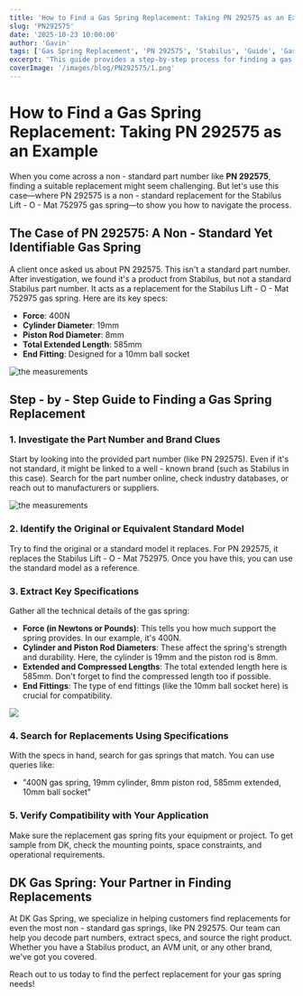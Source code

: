 ```yaml
---
title: 'How to Find a Gas Spring Replacement: Taking PN 292575 as an Example'
slug: 'PN292575'
date: '2025-10-23 10:00:00'
author: 'Gavin'
tags: ['Gas Spring Replacement', 'PN 292575', 'Stabilus', 'Guide', 'Gas Spring Specifications']
excerpt: 'This guide provides a step-by-step process for finding a gas spring replacement, using the non-standard part number PN 292575 as an example. Learn how to identify original models, extract key specifications, and ensure compatibility for your replacement needs.'
coverImage: '/images/blog/PN292575/1.png'
---
```




# How to Find a Gas Spring Replacement: Taking PN 292575 as an Example

When you come across a non - standard part number like **PN 292575**, finding a suitable replacement might seem challenging. But let's use this case—where PN 292575 is a non - standard replacement for the Stabilus Lift - O - Mat 752975 gas spring—to show you how to navigate the process.

## The Case of PN 292575: A Non - Standard Yet Identifiable Gas Spring

A client once asked us about PN 292575. This isn't a standard part number. After investigation, we found it's a product from Stabilus, but not a standard Stabilus part number. It acts as a replacement for the Stabilus Lift - O - Mat 752975 gas spring. Here are its key specs:

- **Force**: 400N
- **Cylinder Diameter**: 19mm
- **Piston Rod Diameter**: 8mm
- **Total Extended Length**: 585mm
- **End Fitting**: Designed for a 10mm ball socket

![the measurements](/images/blog/PN292575/1.png)

## Step - by - Step Guide to Finding a Gas Spring Replacement

### 1. Investigate the Part Number and Brand Clues

Start by looking into the provided part number (like PN 292575). Even if it's not standard, it might be linked to a well - known brand (such as Stabilus in this case). Search for the part number online, check industry databases, or reach out to manufacturers or suppliers.

![the measurements](/images/blog/PN292575/2.png)

### 2. Identify the Original or Equivalent Standard Model

Try to find the original or a standard model it replaces. For PN 292575, it replaces the Stabilus Lift - O - Mat 752975. Once you have this, you can use the standard model as a reference.

### 3. Extract Key Specifications

Gather all the technical details of the gas spring:

- **Force (in Newtons or Pounds)**: This tells you how much support the spring provides. In our example, it's 400N.
- **Cylinder and Piston Rod Diameters**: These affect the spring's strength and durability. Here, the cylinder is 19mm and the piston rod is 8mm.
- **Extended and Compressed Lengths**: The total extended length here is 585mm. Don't forget to find the compressed length too if possible.
- **End Fittings**: The type of end fittings (like the 10mm ball socket here) is crucial for compatibility.

![](/images/products_page/gas_spring_replacement.png)

### 4. Search for Replacements Using Specifications

With the specs in hand, search for gas springs that match. You can use queries like:

- "400N gas spring, 19mm cylinder, 8mm piston rod, 585mm extended, 10mm ball socket"

### 5. Verify Compatibility with Your Application

Make sure the replacement gas spring fits your equipment or project. To get sample from DK, check the mounting points, space constraints, and operational requirements.

## DK Gas Spring: Your Partner in Finding Replacements

At DK Gas Spring, we specialize in helping customers find replacements for even the most non - standard gas springs, like PN 292575. Our team can help you decode part numbers, extract specs, and source the right product. Whether you have a Stabilus product, an AVM unit, or any other brand, we've got you covered.

Reach out to us today to find the perfect replacement for your gas spring needs!